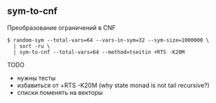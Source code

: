 
## sym-to-cnf
Преобразование ограничений в CNF

    $ random-sym --total-vars=64 --vars-in-sym=32 --sym-size=1000000 \
      | sort -ru \
      | sym-to-cnf --total-vars=64 --method=tseitin +RTS -K20M

TODO
  * нужны тесты
  * избавиться от +RTS -K20M (why state monad is not tail recursive?)
  * списки поменять на векторы
